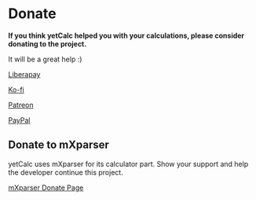 # Donate
**If you think yetCalc helped you with your calculations, please consider donating to the project.**

It will be a great help :)

[Liberapay](https://liberapay.com/yetzio/donate)

[Ko-fi](https://ko-fi.com/yetzio)

[Patreon](https://patreon.com/yetzio)

[PayPal](https://paypal.me/MaheshPSYetZio)

## Donate to mXparser

yetCalc uses mXparser for its calculator part. Show your support and help the developer continue this project.

[mXparser Donate Page](https://mathparser.org/donate/)
